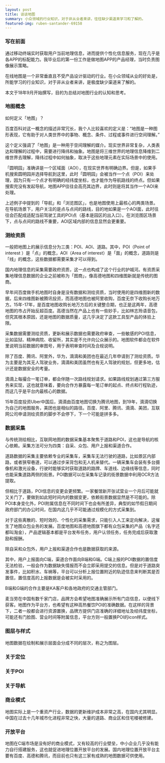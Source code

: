 ```yaml
---
layout: post
title: 谈谈地图
summary: 小众领域的行业知识，对于非从业者来讲，往往缺少渠道来学习和了解的。
featured-img: ruben-santander-69158
---
```

### 写在前面

通过移动终端实时获取用户当前地理信息，进而提供个性化信息服务，现在几乎是各APP的标配能力。我毕业后的第一份工作是做地图APP的产品经理，当时负责图像展示策略。

在线地图是一个非常垂直且不受产品设计驱动的行业。在小众领域从业的好处是，所能学习的行业知识，对于非从业者来讲，是极度缺少渠道来了解的。

本文于18年9月开始撰写，目的为总结对地图行业的认知和思考。

### 地图概念

如何定义「地图」？

百度百科对这一概念的描述非常冗长，我个人比较喜欢的定义是：“地图是一种图形表现，它有助于对人类世界中的事物、概念、条件、过程或事件进行空间理解。”

这个定义强调了「地图」是一种用于空间理解的媒介。现实世界非常复杂，人类表达和理解的过程中，需要进行降纬和抽象。地图是将三维世界的地理信息降维到二维世界去理解，降纬过程中如何抽象，取决于这些地理元素在实际场景中的使用。

「圆明园」准确讲是一个区域面（AOI），在现实世界有明确边界。但是，如果手机搜索圆明园并选择导航到这里，此时「圆明园」会被当作一个点（POI）来处理，因为只有一个点才有明确的经纬度坐标，也才能作为导航路线的终点。但如果搜索完没有发起导航，地图APP往往会高亮其边界，此时则是将其当作一个AOI来处理。

上述例子中提到的「导航」和「浏览图区」，也是地图使用上最核心的两类场景。在导航场景下，用户关注的是点与点间的路线，目的地如果是一个AOI面，此时往往会匹配成适配当前驾驶工具的POI点（基本是园区的出入口）。在浏览图区场景下，点与点间的路线不重要，AOI区域内部的信息显然会更重要。


### 测绘资质

一般把地图上的展示信息分为三类：POI、AOI、道路。其中，POI（Point of interest ）是「点」的概念，AOI（Area of interest）是「面」的概念，道路则是「线」的概念，这些数据都需要采集才可以得到。 

国内地理信息的采集需要政府资质，这一点也构成了这个行业的护城河。有资质采集地理信息数据的企业之前被称为「图商」，像高德地图和四维图新就是传统的图商。

早年间百度做手机地图时自身是没有数据和测绘资质，当时使用的是四维图新的数据，后来四维图新被腾讯投资，而高德地图也被阿里收购，百度无奈下收购长地万方。15年-17年，是百度地图收购长地万方后的关键整合期，也正是这两年，高德地图的市占开始反超百度。高德当然在产品上也有一些妙手，比如林志玲语音包，但究其根本原因，还是地图的数据质量，这几乎决定了这款工具型产品的体验上限。

采集数据需要测绘资质，更新和展示数据也需要政府审查，一些敏感的POI信息，比如监狱、精神病院、收留所，其实是不允许向公众展示的。地图软件都会在软件里说明当前数据的审图号，用于表明审查时间及合规说明。

除了百度、腾讯、阿里外，华为，滴滴和美团也在最近几年申请到了测绘资质。华为主要是为其无人驾驶业务，滴滴和美团虽然也有无人驾驶的规划，但更多地，估计还是数据安全的考量。

滴滴上每撮合一笔订单，都会伴随一次路线规划请求。如果路线规划通过第三方服务来实现，这也就意味着，要向合作方暴露每一笔订单的起点、终点和行程轨迹，而这几乎是平台内最核心的数据。

15年百度投资Uber中国后，滴滴由百度地图切换为腾讯地图，到19年，滴滴切换为自己的地图服务，美团也是相似的路径。百度、阿里、腾讯、滴滴、美团，互联网公司申请测绘资质的脚步不会停下，下一个可能是拼多多。


### 数据采集

与传统测绘相比，互联网地图的数据采集基本聚焦于道路和POI，这也是导航的核心依赖。采集方法可分为四类：自采、众包、用户上报和渠道合作。

道路数据的采集主要依赖专业的采集车，采集车无法行驶的道路，比如景区内部路，或者狭窄巷道，可以通过步采背包和无人机来替代。一辆采集车会装有多台摄像机和激光设备，行驶时能够实时获取道路的路牌、车道线、边缘线等信息，同时也能采集道路两侧的街景。POI数据可以在采集车记录的街景数据中利用OCR方法提取。

但相比于道路，POI信息的变更会更频繁。一家餐馆新开张试营业一个月后可能就又关门了，要做到如此短时间内的数据变更，依赖街景数据显然是不可能的。除POI本身变化外，POI附属信息在不同时间下也会有所差异，典型的如节假日期间政府部门的办公时间，在国内这几乎不可能通过规模化的方式采集到。

对于这些离散的、短时效的、个性化的采集需求，只能引入人工来定向解决，这催生了地图众包业务的发展。百度地图和高德地图旗下都有众包采集的产品（名字还都叫淘金），产品逻辑基本都是平台发布任务，用户认领任务，任务完成后获取激励和报酬。

除自采和众包外，用户上报和渠道合作也是数据获取的来源。

其中，用户上报面向C端，渠道合作面向B端和G端。C端上报的POI数据的置信度无法检验，一般会作为数据缺失情报而不会立即采用提交的信息。但是对于道路突发事件，比如积水、车祸等，平台可以分析上报位置附近的轨迹信息来判断其是否置信，置信度高的上报数据是会被实时采用的。

B端和G端的合作主要是KA客户和各地政府的交通主管部门。

麦当劳在中国有数千家门店，品牌方会希望地图准确展示所有门店信息，以便线下获客。地图作为平台方，也希望有这种高热餐饮POI的准确数据。在这样的背景下，二者一般都会进行资源置换，品牌方提供门店准确的详细地址及经纬度坐标，可能还有门脸图、营业时间等附属信息，平台方则一般置换POI的icon样式。


### 图层与样式

地图数据在绘制和展示层面会分成不同的层次，称之为图层。


### 关于定位



### 关于POI


### 关于导航


### 商业模式

地图实际上是一个重资产行业，数据的更新维护成本非常之高，在国内尤其明显。中国在过去十几年城市化进程非常之快，大量的道路、商业区和住宅楼被修建。

### 开放平台

地图在C端市场是没有好的商业模式，又有较高的行业壁垒，中小企业几乎没有能力自行搭建服务，这也就促进地理位置开放平台的发展。国内地理位置开放平台主要有百度、高德和腾讯，而目前也只有这三家有成熟的地图数据可供使用。







